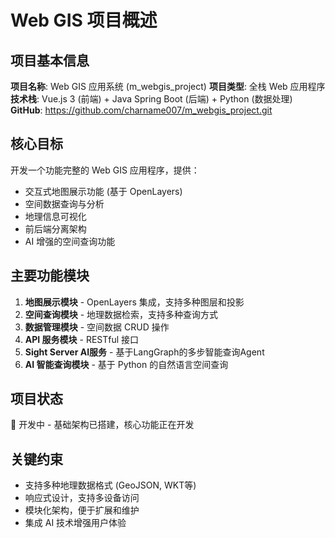# Web GIS 项目概述

## 项目基本信息
**项目名称**: Web GIS 应用系统 (m_webgis_project)
**项目类型**: 全栈 Web 应用程序
**技术栈**: Vue.js 3 (前端) + Java Spring Boot (后端) + Python (数据处理)
**GitHub**: https://github.com/charname007/m_webgis_project.git

## 核心目标
开发一个功能完整的 Web GIS 应用程序，提供：
- 交互式地图展示功能 (基于 OpenLayers)
- 空间数据查询与分析
- 地理信息可视化
- 前后端分离架构
- AI 增强的空间查询功能

## 主要功能模块
1. **地图展示模块** - OpenLayers 集成，支持多种图层和投影
2. **空间查询模块** - 地理数据检索，支持多种查询方式
3. **数据管理模块** - 空间数据 CRUD 操作
4. **API 服务模块** - RESTful 接口
5. **Sight Server AI服务** - 基于LangGraph的多步智能查询Agent
6. **AI 智能查询模块** - 基于 Python 的自然语言空间查询

## 项目状态
🚧 开发中 - 基础架构已搭建，核心功能正在开发

## 关键约束
- 支持多种地理数据格式 (GeoJSON, WKT等)
- 响应式设计，支持多设备访问
- 模块化架构，便于扩展和维护
- 集成 AI 技术增强用户体验
